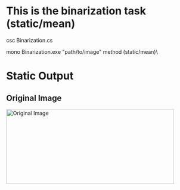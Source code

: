 # This is the binarization task (static/mean)

csc Binarization.cs

mono Binarization.exe "path/to/image" method (static/mean)\

# Static Output
## Original Image
<img src = "https://github.com/Rashid12Kandah/training-assignment-1/blob/master/Cute_dog.jpg" alt="Original Image" width="450" height="200">


